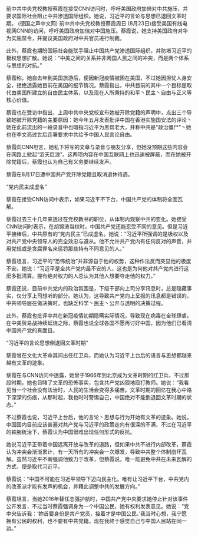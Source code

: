 前中共中央党校教授蔡霞在接受CNN访问时，呼吁美国政府加倍对中共施压，并要求国际社会阻止中共渗透国际组织。她说，习近平的言论与思想已退回文革时期。 (德国之声中文网) 前中共中央党校教授蔡霞周日 (8月23日)接受美国有线电视网CNN的访问，呼吁美国政府加倍对中国施压。蔡霞说，她支持美国政府对华为实施禁令，并提议美国政府对中共官员进行制裁。

此外，蔡霞也期盼国际社会能联手阻止中国共产党渗透国际组织，并防堵习近平的极权思想扩散。她说：“中美之间的关系并非两国人民之间的冲突，而是两个体系与思想的对抗。”

蔡霞称，她自去年到美国旅游后，便因新冠疫情被困在美国，不过她因担忧人身安全，拒绝透露她目前在美国的细节情况。蔡霞指出，中共目前的其中一个目标是取代由美国所建立的自由民主体系，以及现在人所秉持的和平丶民主丶自由与正义等核心价值。

蔡霞也在受访中指出，上周中共中央党校宣布她被开除党籍的声明中，点出三个导致她被开除党籍的主要原因：她今年五月发表批评中国在香港实施国安法的评论丶她在此前流出的一段录音中也暗指习近平为黑帮老大，并称中共是“政治僵尸”丶她也在李文亮过世后连署要求中共给予中国人民言论自由。

蔡霞向CNN坦言，她私下将写的文章与录音与朋友分享，但她没预期这些内容会在网路上掀起“滔天巨浪”。这两项内容在中国互联网上也迅速被屏蔽，而在她被开除党籍后，蔡霞也认为自己有义务要继续发声。

蔡霞在8月17日遭中国共产党开除党籍且取消退休待遇。

“党内民主成虚名”

蔡霞在接受CNN访问中表示，如果习近平不下台，中国共产党的体制将全面瓦解。

蔡霞过去三十几年来透过在党校教书的职位，从体制内观察中共的变化。她接受CNN访问时表示，在胡锦涛当权时，中国共产党还能忍受不同的意见。但是习近平接棒后，中共原有的“党内民主”已成虚名。她说：“习近平所强调的是极权以及对共产党中央领导人的完全效忠与遵从。他不允许共产党内有任何反对的声音，并用党规或是贪腐罪名来惩罚那些持有不同意见的人。”

蔡霞坦言，习近平的“恐怖统治”并非源自于他的权势，这种作法反而突显他的极度不安。她说：“习近平是全共产党内最不安的人，这也是为何他对共产党内进行这麽多批清算。握有绝对权力的人总认为其他人想要夺走他的权力。”

蔡霞还说，目前中共党内的政治氛围是，下级干部向上司分享讯息时，总是隐藏事实，仅分享上司想听的部分。她认为，这导致共产党向上呈报的讯息都是错误的，中共领导层在做决策时，也缺乏科学丶民主丶公开与透明的决策过程。

此外，蔡霞也批评中共在新冠疫情初期隐瞒实际情况，导致现在病毒在全球肆虐。在中美贸易战持续延烧之际，蔡霞也说全球各国不愿再讨好中国，因为他们已看清中国共产党的真面目。

“习近平的言论思想倒退回文革时期”

蔡霞曾在文化大革命其间出任红卫兵，而她认为习近平上台后的语言与思想都越来越有文革的迹象。

蔡霞在与CNN访问中透露，她曾于1966年到北京成为文革时期的红卫兵，不过那段时期，她也目睹了文革的恐怖事实，包含共产党凶狠地殴打教师。她说：“我看见当一个社会没有法治时，人民的生活会变得多痛苦。文革时期的回忆在我心中烙下深深的伤痕，从那时起，我也时时警惕自己，中国绝对不能倒退回文革时期的状态。”

不过蔡霞也说，习近平上台后，他的言论丶思想与行为开始有文革的迹象。她说，中国国内目前应该普遍对共产党与习近平的政策走向有很深的不满，不过在习近平的铁腕统治下，蔡霞认为中国很难出现任何形式的反抗。

她说习近平正带着中国远离开放与改革的道路，但如果中共不进行内部改革，蔡霞认为冲突会渐渐累计，有一天所有的冲突会一次爆发，导致中共整个体制崩坏瓦解。虽然习近平不断强调他致力于改革，但蔡霞说，唯一能避免中共在未来瓦解的方式，便是取代习近平。

蔡霞说：“中国不可能在习近平领导下迈向民主化。唯有让习近平下台，中共党内的改革派才能有发声的机会，并藉此调整中共的发展方向。”

蔡霞坦言，当她2016年替任志强护航时，中国共产党中央要求她停止针对该事件公开发言，不过当时蔡霞强调身为一个中国公民，她有权利发表意见。她说：“党中央告诉我：‘妳首要身份是共产党员，接着才是中国公民。’我当时心想，我宁愿拥有公民的权利，也不要有中共党籍。现在我终于感觉自己与中国人民站在同一边。” 
